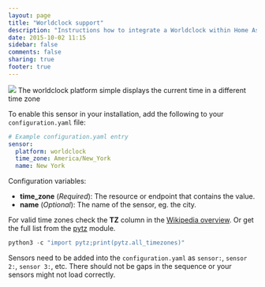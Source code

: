 ```yaml
---
layout: page
title: "Worldclock support"
description: "Instructions how to integrate a Worldclock within Home Assistant."
date: 2015-10-02 11:15
sidebar: false
comments: false
sharing: true
footer: true
---
```


<img src='/images/supported_brands/clock.png' class='brand pull-right' />
The worldclock platform simple displays the current time in a different time zone

To enable this sensor in your installation, add the following to your `configuration.yaml` file:

```yaml
# Example configuration.yaml entry
sensor:
  platform: worldclock
  time_zone: America/New_York
  name: New York
```

Configuration variables:

- **time_zone** (*Required*): The resource or endpoint that contains the value.
- **name** (*Optional*): The name of the sensor, eg. the city.

For valid time zones check the **TZ** column in the [Wikipedia overview](https://en.wikipedia.org/wiki/List_of_tz_database_time_zones). Or get the full list from the [pytz](https://pypi.python.org/pypi/pytz) module.

```python
python3 -c "import pytz;print(pytz.all_timezones)"
```

Sensors need to be added into the `configuration.yaml` as `sensor:`, `sensor 2:`, `sensor 3:`, etc.  There should not be gaps in the sequence or your sensors might not load correctly.
